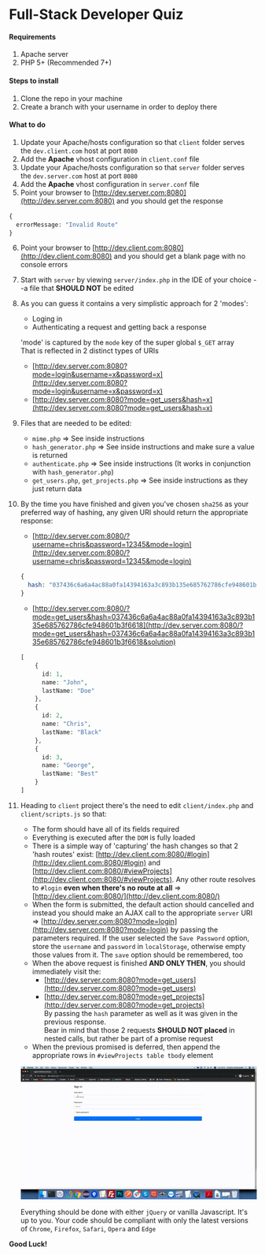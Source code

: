 # Full-Stack Developer Quiz

#### Requirements
1. Apache server
2. PHP 5+ (Recommended 7+)

#### Steps to install

1. Clone the repo in your machine
2. Create a branch with your username in order to deploy there

#### What to do
1. Update your Apache/hosts configuration so that `client` folder serves the `dev.client.com` host at port `8080`
2. Add the **Apache** vhost configuration in `client.conf` file
3. Update your Apache/hosts configuration so that `server` folder serves the `dev.server.com` host at port `8080`
4. Add the **Apache** vhost configuration in `server.conf` file
5. Point your browser to [http://dev.server.com:8080](http://dev.server.com:8080) and you should get the response  
```php
{
  errorMessage: "Invalid Route"
}
```
6. Point your browser to [http://dev.client.com:8080](http://dev.client.com:8080) and you should get a blank page with no console errors
7. Start with `server` by viewing `server/index.php` in the IDE of your choice --a file that **SHOULD NOT** be edited 
8. As you can guess it contains a very simplistic approach for 2 'modes':
    * Loging in
    * Authenticating a request and getting back a response

   'mode' is captured by the `mode` key of the super global `$_GET` array  
   That is reflected in 2 distinct types of URIs
    * [http://dev.server.com:8080?mode=login&username=x&password=x](http://dev.server.com:8080?mode=login&username=x&password=x)
    * [http://dev.server.com:8080?mode=get_users&hash=x](http://dev.server.com:8080?mode=get_users&hash=x)
    
9. Files that are needed to be edited:
    * `mime.php` => See inside instructions
    * `hash_generator.php` => See inside instructions and make sure a value is returned
    * `authenticate.php` => See inside instructions (It works in conjunction with `hash_generator.php`)
    * `get_users.php`, `get_projects.php` => See inside instructions as they just return data
10. By the time you have finished and given you've chosen `sha256` as your preferred way of hashing, any given URI should return the appropriate response:
    * [http://dev.server.com:8080/?username=chris&password=12345&mode=login](http://dev.server.com:8080/?username=chris&password=12345&mode=login)  
    ```PHP
    {
      hash: "037436c6a6a4ac88a0fa14394163a3c893b135e685762786cfe948601b3f6618"
    }
    ```
    * [http://dev.server.com:8080/?mode=get_users&hash=037436c6a6a4ac88a0fa14394163a3c893b135e685762786cfe948601b3f6618](http://dev.server.com:8080/?mode=get_users&hash=037436c6a6a4ac88a0fa14394163a3c893b135e685762786cfe948601b3f6618&solution)  
    ```PHP
    [
        {
          id: 1,
          name: "John",
          lastName: "Doe"
        },
        {
          id: 2,
          name: "Chris",
          lastName: "Black"
        },
        {
          id: 3,
          name: "George",
          lastName: "Best"
        }
    ]
    ```
11. Heading to `client` project there's the need to edit `client/index.php` and `client/scripts.js` so that:
    * The form should have all of its fields required
    * Everything is executed after the `DOM` is fully loaded
    * There is a simple way of 'capturing' the hash changes so that 2 'hash routes' exist: [http://dev.client.com:8080/#login](http://dev.client.com:8080/#login) and [http://dev.client.com:8080/#viewProjects](http://dev.client.com:8080/#viewProjects). Any other route resolves to `#login` **even when there's no route at all** => [http://dev.client.com:8080/](http://dev.client.com:8080/)
    * When the form is submitted, the default action should cancelled and instead you should make an AJAX call to the appropriate `server` URI => [http://dev.server.com:8080?mode=login](http://dev.server.com:8080?mode=login) by passing the parameters required. If the user selected the `Save Password` option, store the `username` and `password` in `localStorage`, otherwise empty those values from it. The `save` option should be remembered, too
    * When the above request is finished **AND ONLY THEN**, you should immediately visit the:  
      * [http://dev.server.com:8080?mode=get_users](http://dev.server.com:8080?mode=get_users)
      * [http://dev.server.com:8080?mode=get_projects](http://dev.server.com:8080?mode=get_projects)  
      By passing the `hash` parameter as well as it was given in the previous response.  
      Bear in mind that those 2 requests **SHOULD NOT placed** in nested calls, but rather be part of a promise request
    * When the previous promised is deferred, then append the appropriate rows in `#viewProjects table tbody` element
    
    ![](client.gif)
    
    Everything should be done with either `jQuery` or vanilla Javascript. It's up to you.
    Your code should be compliant with only the latest versions of `Chrome`, `Firefox`, `Safari`, `Opera` and `Edge`
    
 **Good Luck!**
